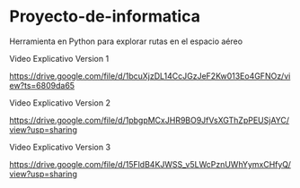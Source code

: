 # Proyecto-de-informatica
Herramienta en Python para explorar rutas en el espacio aéreo

Video Explicativo Version 1

https://drive.google.com/file/d/1bcuXjzDL14CcJGzJeF2Kw013Eo4GFNOz/view?ts=6809da65

Video Explicativo Version 2

https://drive.google.com/file/d/1pbgpMCxJHR9BO9JfVsXGThZpPEUSjAYC/view?usp=sharing

Video Explicativo Version 3

https://drive.google.com/file/d/15FldB4KJWSS_v5LWcPznUWhYymxCHfyQ/view?usp=sharing
